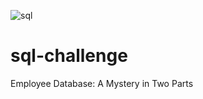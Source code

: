 ![sql](https://user-images.githubusercontent.com/82190357/130314251-3e15062d-b0c6-40d7-80cb-f85e21f9f116.png)



# sql-challenge
Employee Database: A Mystery in Two Parts
